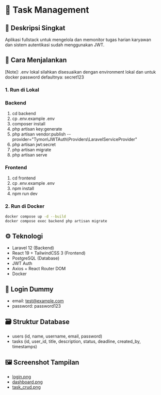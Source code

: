 # 🧩 Task Management

## 📘 Deskripsi Singkat

Aplikasi fullstack untuk mengelola dan memonitor tugas harian karyawan dan sistem autentikasi sudah menggunakan JWT.

## 🚀 Cara Menjalankan

[Note]: .env lokal silahkan disesuaikan dengan environment lokal dan untuk docker password defaultnya: secret123

### 1. Run di Lokal

### Backend

1. cd backend
2. cp .env.example .env
3. composer install
4. php artisan key:generate
5. php artisan vendor:publish --provider="Tymon\JWTAuth\Providers\LaravelServiceProvider"
6. php artisan jwt:secret
7. php artisan migrate
8. php artisan serve

### Frontend

1. cd frontend
2. cp .env.example .env
3. npm install
4. npm run dev

### 2. Run di Docker

```bash
docker compose up -d --build
docker compose exec backend php artisan migrate
```

## ⚙️ Teknologi

-   Laravel 12 (Backend)
-   React 19 + TailwindCSS 3 (Frontend)
-   PostgreSQL (Database)
-   JWT Auth
-   Axios + React Router DOM
-   Docker

## 🔑 Login Dummy

-   email: test@example.com
-   password: password123

## 🗃️ Struktur Database

-   users (id, name, username, email, password)
-   tasks (id, user_id, title, description, status, deadline, created_by, timestamps)

## 🖼️ Screenshot Tampilan

-   [login.png](screenshots/login.png)
-   [dashboard.png](screenshots/dashboard.png)
-   [task_crud.png](screenshots/task_crud.png)
